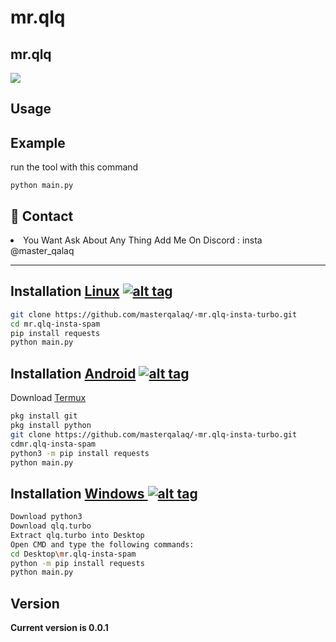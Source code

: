 <h1>mr.qlq </h1>


<h2>mr.qlq</h2>


<img src="https://imgur.com/aI7Ynwi" data-canonical-src="https://imgur.com/aI7Ynwi" style="max-width:100%;">




<h2>Usage</h2>

<h2>Example</h2>
<p>run the tool with this command<p>
<code>python main.py</code>

<h2>💬 Contact</h2>
<li>You Want Ask About Any Thing Add Me On Discord : insta @master_qalaq</li>
<hr>

## Installation [Linux](https://wikipedia.org/wiki/Linux) [![alt tag](http://icons.iconarchive.com/icons/dakirby309/simply-styled/32/OS-Linux-icon.png)](https://fr.wikipedia.org/wiki/Linux)

```bash
git clone https://github.com/masterqalaq/-mr.qlq-insta-turbo.git
cd mr.qlq-insta-spam
pip install requests
python main.py
```


## Installation [Android](https://wikipedia.org/wiki/Android) [![alt tag](https://cdn1.iconfinder.com/data/icons/logotypes/32/android-32.png)](https://fr.wikipedia.org/wiki/Android)

Download [Termux](https://play.google.com/store/apps/details?id=com.termux)

```bash
pkg install git
pkg install python
git clone https://github.com/masterqalaq/-mr.qlq-insta-turbo.git
cdmr.qlq-insta-spam
python3 -m pip install requests
python main.py
```

## Installation [Windows ](https://wikipedia.org/wiki/Microsoft_Windows)[![alt tag](http://icons.iconarchive.com/icons/tatice/cristal-intense/32/Windows-icon.png)](https://fr.wikipedia.org/wiki/Microsoft_Windows)
```bash
Download python3
Download qlq.turbo
Extract qlq.turbo into Desktop
Open CMD and type the following commands:
cd Desktop\mr.qlq-insta-spam
python -m pip install requests
python main.py
```
<h2>Version</h2>
<strong>Current version is 0.0.1</strong>

